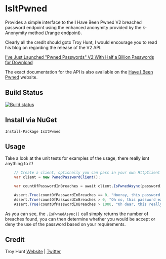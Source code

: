# IsItPwned

Provides a simple interface to the I Have Been Pwned V2 breached password endpoint using the enhanced anonymity provided by the k-Anonymity method (/range endpoint).  

Clearly all the credit should goto Troy Hunt, I would encourage you to read his blog on regarding the release of the V2 API.

[I've Just Launched "Pwned Passwords" V2 With Half a Billion Passwords for Download](https://www.troyhunt.com/ive-just-launched-pwned-passwords-version-2/)

The exact documentation for the API is also available on the [Have I Been Pwned](https://haveibeenpwned.com/API/v2#PwnedPasswords) website.

## Build Status

[![Build status](https://ci.appveyor.com/api/projects/status/p4idjcts2me0rwnu/branch/master?svg=true)](https://ci.appveyor.com/project/Philo/isitpwned/branch/master)

## Install via NuGet

```
Install-Package IsItPwned
```

## Usage

Take a look at the unit tests for examples of the usage, there really isnt anything to it!

```c#
    // Create a client, optionally you can pass in your own HttpClient
    var client = new PwnedPasswordClient();

    var countOfPasswordInBreaches = await client.IsPwnedAsync(password);

    Assert.True(countOfPasswordInBreaches == 0, "Hooray, this password does not exist in half a billion breaches passwords");
    Assert.True(countOfPasswordInBreaches > 0, "Oh no, this password exists in at least one data breach");
    Assert.True(countOfPasswordInBreaches > 1000, "Oh dear, this really is a popular password!!");
```

As you can see, the `.IsPwnedAsync()` call simply returns the number of breaches found, you can then determine whether you would be accept or deny the use of the password based on your requirements.

## Credit

Troy Hunt [Website](https://www.troyhunt.com) | [Twitter](https://twitter.com/troyhunt)